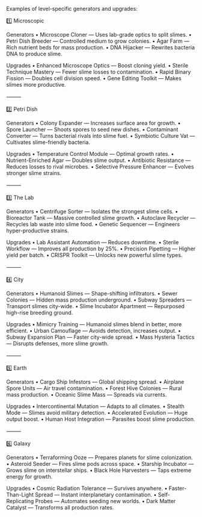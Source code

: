Examples of level-specific generators and upgrades:

1️⃣ Microscopic

Generators
• Microscope Cloner — Uses lab-grade optics to split slimes.
• Petri Dish Breeder — Controlled medium to grow colonies.
• Agar Farm — Rich nutrient beds for mass production.
• DNA Hijacker — Rewrites bacteria DNA to produce slime.

Upgrades
• Enhanced Microscope Optics — Boost cloning yield.
• Sterile Technique Mastery — Fewer slime losses to contamination.
• Rapid Binary Fission — Doubles cell division speed.
• Gene Editing Toolkit — Makes slimes more productive.

⸻

2️⃣ Petri Dish

Generators
• Colony Expander — Increases surface area for growth.
• Spore Launcher — Shoots spores to seed new dishes.
• Contaminant Converter — Turns bacterial rivals into slime fuel.
• Symbiotic Culture Vat — Cultivates slime-friendly bacteria.

Upgrades
• Temperature Control Module — Optimal growth rates.
• Nutrient-Enriched Agar — Doubles slime output.
• Antibiotic Resistance — Reduces losses to rival microbes.
• Selective Pressure Enhancer — Evolves stronger slime strains.

⸻

3️⃣ The Lab

Generators
• Centrifuge Sorter — Isolates the strongest slime cells.
• Bioreactor Tank — Massive controlled slime growth.
• Autoclave Recycler — Recycles lab waste into slime food.
• Genetic Sequencer — Engineers hyper-productive strains.

Upgrades
• Lab Assistant Automation — Reduces downtime.
• Sterile Workflow — Improves all production by 25%.
• Precision Pipetting — Higher yield per batch.
• CRISPR Toolkit — Unlocks new powerful slime types.

⸻

4️⃣ City

Generators
• Humanoid Slimes — Shape-shifting infiltrators.
• Sewer Colonies — Hidden mass production underground.
• Subway Spreaders — Transport slimes city-wide.
• Slime Incubator Apartment — Repurposed high-rise breeding ground.

Upgrades
• Mimicry Training — Humanoid slimes blend in better, more efficient.
• Urban Camouflage — Avoids detection, increases output.
• Subway Expansion Plan — Faster city-wide spread.
• Mass Hysteria Tactics — Disrupts defenses, more slime growth.

⸻

5️⃣ Earth

Generators
• Cargo Ship Infestors — Global shipping spread.
• Airplane Spore Units — Air travel contamination.
• Forest Hive Colonies — Rural mass production.
• Oceanic Slime Mass — Spreads via currents.

Upgrades
• Intercontinental Mutation — Adapts to all climates.
• Stealth Mode — Slimes avoid military detection.
• Accelerated Evolution — Huge output boost.
• Human Host Integration — Parasites boost slime production.

⸻

6️⃣ Galaxy

Generators
• Terraforming Ooze — Prepares planets for slime colonization.
• Asteroid Seeder — Fires slime pods across space.
• Starship Incubator — Grows slime on interstellar ships.
• Black Hole Harvesters — Taps extreme energy for growth.

Upgrades
• Cosmic Radiation Tolerance — Survives anywhere.
• Faster-Than-Light Spread — Instant interplanetary contamination.
• Self-Replicating Probes — Automates seeding new worlds.
• Dark Matter Catalyst — Transforms all production rates.

